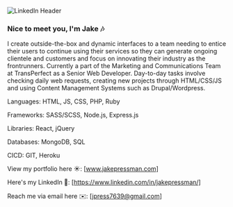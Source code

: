 ![LinkedIn Header](https://media.licdn.com/dms/image/v2/D4E16AQEv4YMKPYfgyA/profile-displaybackgroundimage-shrink_350_1400/profile-displaybackgroundimage-shrink_350_1400/0/1696867048170?e=1735776000&v=beta&t=-5yB6aACM9DaLiafK-Ll891aviQeflIvtNTf0_8amSM)

### Nice to meet you, I'm Jake 🎶

I create outside-the-box and dynamic interfaces to a team needing to entice their users to continue using their services so they can generate ongoing clientele and customers and focus on innovating their industry as the frontrunners. Currently a part of the Marketing and Communications Team at TransPerfect as a Senior Web Developer. Day-to-day tasks involve checking daily web requests, creating new projects through HTML/CSS/JS and using Content Management Systems such as Drupal/Wordpress.

Languages: HTML, JS, CSS, PHP, Ruby

Frameworks: SASS/SCSS, Node.js,  Express.js

Libraries: React, jQuery

Databases: MongoDB, SQL

CICD: GIT, Heroku

View my portfolio here ☀️: [www.jakepressman.com] 

Here's my LinkedIn 📍: [https://www.linkedin.com/in/jakepressman/]

Reach me via email here ✉️: [jpress7639@gmail.com]


